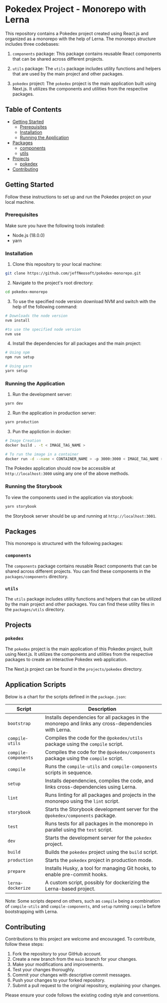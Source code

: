 # Pokedex Project - Monorepo with Lerna

This repository contains a Pokedex project created using React.js and organized as a monorepo with the help of Lerna. The monorepo structure includes three codebases:

1. `components` package: This package contains reusable React components that can be shared across different projects.

2. `utils` package: The `utils` package includes utility functions and helpers that are used by the main project and other packages.

3. `pokedex` project: The `pokedex` project is the main application built using Next.js. It utilizes the components and utilities from the respective packages.

## Table of Contents

- [Getting Started](#getting-started)
  - [Prerequisites](#prerequisites)
  - [Installation](#installation)
  - [Running the Application](#running-the-application)
- [Packages](#packages)
  - [components](#components)
  - [utils](#utils)
- [Projects](#projects)
  - [pokedex](#pokedex)
- [Contributing](#contributing)

## Getting Started

Follow these instructions to set up and run the Pokedex project on your local machine.

### Prerequisites

Make sure you have the following tools installed:

- Node.js (18.0.0)
- yarn

### Installation

1. Clone this repository to your local machine:

```bash
git clone https://github.com/jeffNeosoft/pokedex-monorepo.git
```

2. Navigate to the project's root directory:

```bash
cd pokedex-monorepo
```

3. To use the specified node version download NVM and switch with the help of the following command:

```bash
# Downloads the node version
nvm install

#to use the specified node version
nvm use
```

4. Install the dependencies for all packages and the main project:

```bash
# Using npm
npm run setup

# Using yarn
yarn setup
```

### Running the Application

1. Run the development server:

```bash
yarn dev
```

2. Run the application in production server:

```bash
yarn production
```

3. Pun the appliction in docker:

```bash
# Image Creation
docker build . -t < IMAGE_TAG_NAME >

# To run the image in a container
docker run -d --name < CONTAINER_NAME > -p 3000:3000 < IMAGE_TAG_NAME >
```

The Pokedex application should now be accessible at `http://localhost:3000` using any one of the above methods.

### Running the Storybook

To view the components used in the application via storybook:

```bash
yarn storybook
```
the Storybook server should be up and running at `http://localhost:3001`.

## Packages

This monorepo is structured with the following packages:

### `components`

The `components` package contains reusable React components that can be shared across different projects. You can find these components in the `packages/components` directory.

### `utils`

The `utils` package includes utility functions and helpers that can be utilized by the main project and other packages. You can find these utility files in the `packages/utils` directory.

## Projects

### `pokedex`

The `pokedex` project is the main application of this Pokedex project, built using Next.js. It utilizes the components and utilities from the respective packages to create an interactive Pokedex web application.

The Next.js project can be found in the `projects/pokedex` directory.

## Application Scripts

Below is a chart for the scripts defined in the `package.json`:

| Script                | Description                                                                                          |
| --------------------- | ---------------------------------------------------------------------------------------------------- |
| `bootstrap`           | Installs dependencies for all packages in the monorepo and links any cross-dependencies with Lerna.  |
| `compile-utils`       | Compiles the code for the `@pokedex/utils` package using the `compile` script.                       |
| `compile-components`  | Compiles the code for the `@pokedex/components` package using the `compile` script.                  |
| `compile`             | Runs the `compile-utils` and `compile-components` scripts in sequence.                               |
| `setup`               | Installs dependencies, compiles the code, and links cross-dependencies using Lerna.                  |
| `lint`                | Runs linting for all packages and projects in the monorepo using the `lint` script.                  |
| `storybook`           | Starts the Storybook development server for the `@pokedex/components` package.                       |
| `test`                | Runs tests for all packages in the monorepo in parallel using the `test` script.                     |
| `dev`                 | Starts the development server for the `pokedex` project.                                             |
| `build`               | Builds the `pokedex` project using the `build` script.                                               |
| `production`          | Starts the `pokedex` project in production mode.                                                     |
| `prepare`             | Installs Husky, a tool for managing Git hooks, to enable pre-commit hooks.                           |
| `lerna-dockerize`     | A custom script, possibly for dockerizing the Lerna-based project.                                   |

Note: Some scripts depend on others, such as `compile` being a combination of `compile-utils` and `compile-components`, and `setup` running `compile` before bootstrapping with Lerna.

## Contributing

Contributions to this project are welcome and encouraged. To contribute, follow these steps:

1. Fork the repository to your GitHub account.
2. Create a new branch from the `main` branch for your changes.
3. Make your modifications and improvements.
4. Test your changes thoroughly.
5. Commit your changes with descriptive commit messages.
6. Push your changes to your forked repository.
7. Submit a pull request to the original repository, explaining your changes.

Please ensure your code follows the existing coding style and conventions.